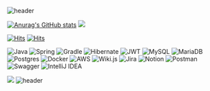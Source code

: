 ![header](https://capsule-render.vercel.app/api?type=waving&color=gradient&height=200&section=header&text=jonghne's%20github&fontSize=50&fontAlignY=36)

[![Anurag's GitHub stats](https://github-readme-stats.vercel.app/api?username=Jnghne)](https://github.com/Jnghne/github-readme-stats)
![](http://github-profile-summary-cards.vercel.app/api/cards/stats?username=Jnghne&theme=vue)

[![Hits](https://hits.seeyoufarm.com/api/count/incr/badge.svg?url=https%3A%2F%2Fgithub%2FJnghne%2Fhit-counter&count_bg=%23171313&title_bg=%233B2E2E&icon=&icon_color=%23EDA54A&title=Github&edge_flat=false)](https://github.com/Jnghne)
[![Hits](https://hits.seeyoufarm.com/api/count/incr/badge.svg?url=https%3A%2F%2Fjonghne.tistory.com%2Fhit-counter&count_bg=%238EDCE7&title_bg=%239DCED5&icon=&icon_color=%23EDA54A&title=Blog&edge_flat=false)](https://jonghne.tistory.com)

![Java](https://img.shields.io/badge/java-%23ED8B00.svg?style=for-the-badge&logo=openjdk&logoColor=white) 
![Spring](https://img.shields.io/badge/spring-%236DB33F.svg?style=for-the-badge&logo=spring&logoColor=white)
![Gradle](https://img.shields.io/badge/Gradle-02303A.svg?style=for-the-badge&logo=Gradle&logoColor=white)
![Hibernate](https://img.shields.io/badge/Hibernate-59666C?style=for-the-badge&logo=Hibernate&logoColor=white)
![JWT](https://img.shields.io/badge/JWT-black?style=for-the-badge&logo=JSON%20web%20tokens)
![MySQL](https://img.shields.io/badge/mysql-%2300f.svg?style=for-the-badge&logo=mysql&logoColor=white)
![MariaDB](https://img.shields.io/badge/MariaDB-003545?style=for-the-badge&logo=mariadb&logoColor=white)
![Postgres](https://img.shields.io/badge/postgres-%23316192.svg?style=for-the-badge&logo=postgresql&logoColor=white)
![Docker](https://img.shields.io/badge/docker-%230db7ed.svg?style=for-the-badge&logo=docker&logoColor=white)
![AWS](https://img.shields.io/badge/AWS-%23FF9900.svg?style=for-the-badge&logo=amazon-aws&logoColor=white)
![Wiki.js](https://img.shields.io/badge/wiki.js-%231976D2.svg?style=for-the-badge&logo=wikidotjs&logoColor=white)
![Jira](https://img.shields.io/badge/jira-%230A0FFF.svg?style=for-the-badge&logo=jira&logoColor=white)
![Notion](https://img.shields.io/badge/Notion-%23000000.svg?style=for-the-badge&logo=notion&logoColor=white)
![Postman](https://img.shields.io/badge/Postman-FF6C37?style=for-the-badge&logo=postman&logoColor=white)
![Swagger](https://img.shields.io/badge/-Swagger-%23Clojure?style=for-the-badge&logo=swagger&logoColor=white)
![IntelliJ IDEA](https://img.shields.io/badge/IntelliJIDEA-000000.svg?style=for-the-badge&logo=intellij-idea&logoColor=white)

![](http://github-profile-summary-cards.vercel.app/api/cards/profile-details?username=Jnghne&theme=nord_bright)
![header](https://capsule-render.vercel.app/api?type=waving&color=gradient&height=200&section=footer)



